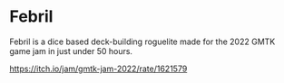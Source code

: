 # Febril

Febril is a dice based deck-building roguelite made for the 2022 GMTK game jam in just under 50 hours.

https://itch.io/jam/gmtk-jam-2022/rate/1621579
